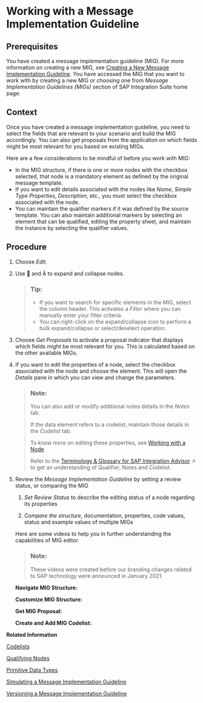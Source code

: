 <!-- loio9d1c1df6ab184841a3be60e46560da66 -->

<link rel="stylesheet" type="text/css" href="../css/sap-icons.css"/>

# Working with a Message Implementation Guideline



<a name="loio9d1c1df6ab184841a3be60e46560da66__prereq_jwx_qhr_gcb"/>

## Prerequisites

You have created a message implementation guideline \(MIG\). For more information on creating a new MIG, see [Creating a New Message Implementation Guideline](creating-a-new-message-implementation-guideline-b894de0.md). You have accessed the MIG that you want to work with by creating a new MIG or choosing one from *Message Implementation Guidelines \(MIGs\)* section of SAP Integration Suite home page.



## Context

Once you have created a message implementation guideline, you need to select the fields that are relevant to your scenario and build the MIG accordingly. You can also get proposals from the application on which fields might be most relevant for you based on existing MIGs.

Here are a few considerations to be mindful of before you work with MIG:

-   In the MIG structure, if there is one or more nodes with the checkbox selected, that node is a mandatory element as defined by the original message template.
-   If you want to edit details associated with the nodes like *Name*, *Simple Type Properties*, *Description*, etc., you must select the checkbox associated with the node.
-   You can maintain the qualifier markers if it was defined by the source template. You can also maintain additional markers by selecting an element that can be qualified, editing the property sheet, and maintain the instance by selecting the qualifier values.



## Procedure

1.  Choose *Edit*.

2.  Use <span class="SAP-icons"></span> and <span class="SAP-icons"></span> to expand and collapse nodes.

    > ### Tip:  
    > -   If you want to search for specific elements in the MIG, select the column header. This activates a *Filter* where you can manually enter your filter criteria.
    > -   You can right-click on the expand/collapse icon to perform a bulk expand/collapse or select/deselect operation.

3.  Choose *Get Proposals* to activate a proposal indicator that displays which fields might be most relevant for you. This is calculated based on the other available MIGs.

4.  If you want to edit the properties of a node, select the checkbox associated with the node and choose the element. This will open the *Details* pane in which you can view and change the parameters.

    > ### Note:  
    > You can also add or modify additional notes details in the *Notes* tab.
    > 
    > If the data element refers to a codelist, maintain those details in the *Codelist* tab.
    > 
    > To know more on editing these properties, see [Working with a Node](working-with-a-node-518b54f.md)
    > 
    > Refer to the [Terminology &amp; Glossary for SAP Integration Advisor](https://help.sap.com/viewer/368c481cd6954bdfa5d0435479fd4eaf/Cloud/en-US/9c221b48799a4ce59367b0e3367f5a8f.html "") :arrow_upper_right: to get an understanding of Qualifier, Notes and Codelist.

5.  Review the *Message Implementation Guideline* by setting a review status, or comparing the MIG

    1.  *Set Review Status* to describe the editing status of a node regarding its properties

    2.  *Compare the structure*, documentation, properties, code values, status and example values of multiple MIGs


    Here are some videos to help you in further understanding the capabilities of MIG editor.

    > ### Note:  
    > These videos were created before our branding changes related to SAP technology were announced in January 2021.

    **Navigate MIG Structure:** 

    **Customize MIG Structure:**

    **Get MIG Proposal:**

    **Create and Add MIG Codelist:**


**Related Information**  


[Codelists](codelists-a7a84b0.md "A codelist is a collection of acronyms and their meaningful descriptions that provide a common understanding of the code values between business partners, reducing the risks associated with business collaboration.")

[Qualifying Nodes](qualifying-nodes-09be983.md "You can qualify nodes to provide context to the semantically generic elements of your Message Implementation Guideline (MIG).")

[Primitive Data Types](primitive-data-types-72a8e9e.md "Primitive data types are the basic building blocks that you use to define entities or structure types within a MIG.")

[Simulating a Message Implementation Guideline](simulating-a-message-implementation-guideline-42b45c5.md "This chapter shows you how to simulate a message implementation guideline.")

[Versioning a Message Implementation Guideline](versioning-a-message-implementation-guideline-12784f9.md "This chapter covers the lifecycle of a message implementation guideline, the purpose of each status that a MIG goes through and the procedure to activate the MIG.")

